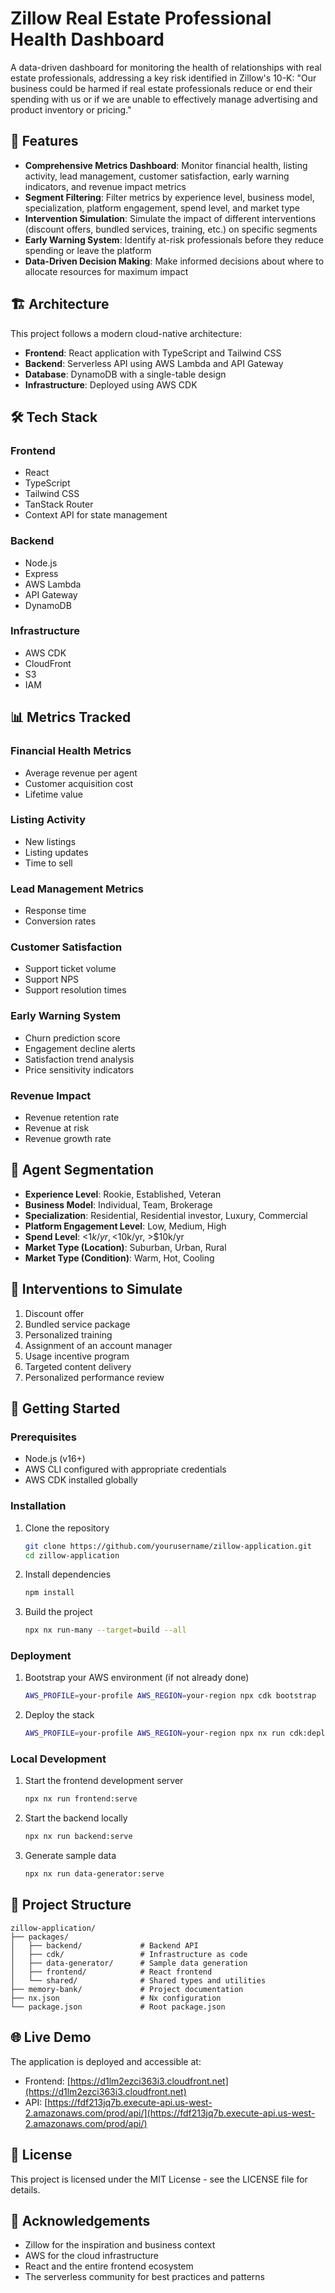 # Zillow Real Estate Professional Health Dashboard

A data-driven dashboard for monitoring the health of relationships with real estate professionals, addressing a key risk identified in Zillow's 10-K: "Our business could be harmed if real estate professionals reduce or end their spending with us or if we are unable to effectively manage advertising and product inventory or pricing."

## 🚀 Features

- **Comprehensive Metrics Dashboard**: Monitor financial health, listing activity, lead management, customer satisfaction, early warning indicators, and revenue impact metrics
- **Segment Filtering**: Filter metrics by experience level, business model, specialization, platform engagement, spend level, and market type
- **Intervention Simulation**: Simulate the impact of different interventions (discount offers, bundled services, training, etc.) on specific segments
- **Early Warning System**: Identify at-risk professionals before they reduce spending or leave the platform
- **Data-Driven Decision Making**: Make informed decisions about where to allocate resources for maximum impact

## 🏗️ Architecture

This project follows a modern cloud-native architecture:

- **Frontend**: React application with TypeScript and Tailwind CSS
- **Backend**: Serverless API using AWS Lambda and API Gateway
- **Database**: DynamoDB with a single-table design
- **Infrastructure**: Deployed using AWS CDK

## 🛠️ Tech Stack

### Frontend
- React
- TypeScript
- Tailwind CSS
- TanStack Router
- Context API for state management

### Backend
- Node.js
- Express
- AWS Lambda
- API Gateway
- DynamoDB

### Infrastructure
- AWS CDK
- CloudFront
- S3
- IAM

## 📊 Metrics Tracked

### Financial Health Metrics
- Average revenue per agent
- Customer acquisition cost
- Lifetime value

### Listing Activity
- New listings
- Listing updates
- Time to sell

### Lead Management Metrics
- Response time
- Conversion rates

### Customer Satisfaction
- Support ticket volume
- Support NPS
- Support resolution times

### Early Warning System
- Churn prediction score
- Engagement decline alerts
- Satisfaction trend analysis
- Price sensitivity indicators

### Revenue Impact
- Revenue retention rate
- Revenue at risk
- Revenue growth rate

## 🧩 Agent Segmentation

- **Experience Level**: Rookie, Established, Veteran
- **Business Model**: Individual, Team, Brokerage
- **Specialization**: Residential, Residential investor, Luxury, Commercial
- **Platform Engagement Level**: Low, Medium, High
- **Spend Level**: <$1k/yr, <$10k/yr, >$10k/yr
- **Market Type (Location)**: Suburban, Urban, Rural
- **Market Type (Condition)**: Warm, Hot, Cooling

## 🔄 Interventions to Simulate

1. Discount offer
2. Bundled service package
3. Personalized training
4. Assignment of an account manager
5. Usage incentive program
6. Targeted content delivery
7. Personalized performance review

## 🚀 Getting Started

### Prerequisites

- Node.js (v16+)
- AWS CLI configured with appropriate credentials
- AWS CDK installed globally

### Installation

1. Clone the repository
   ```bash
   git clone https://github.com/yourusername/zillow-application.git
   cd zillow-application
   ```

2. Install dependencies
   ```bash
   npm install
   ```

3. Build the project
   ```bash
   npx nx run-many --target=build --all
   ```

### Deployment

1. Bootstrap your AWS environment (if not already done)
   ```bash
   AWS_PROFILE=your-profile AWS_REGION=your-region npx cdk bootstrap
   ```

2. Deploy the stack
   ```bash
   AWS_PROFILE=your-profile AWS_REGION=your-region npx nx run cdk:deploy
   ```

### Local Development

1. Start the frontend development server
   ```bash
   npx nx run frontend:serve
   ```

2. Start the backend locally
   ```bash
   npx nx run backend:serve
   ```

3. Generate sample data
   ```bash
   npx nx run data-generator:serve
   ```

## 📁 Project Structure

```
zillow-application/
├── packages/
│   ├── backend/             # Backend API
│   ├── cdk/                 # Infrastructure as code
│   ├── data-generator/      # Sample data generation
│   ├── frontend/            # React frontend
│   └── shared/              # Shared types and utilities
├── memory-bank/             # Project documentation
├── nx.json                  # Nx configuration
└── package.json             # Root package.json
```

## 🌐 Live Demo

The application is deployed and accessible at:

- Frontend: [https://d1lm2ezci363i3.cloudfront.net](https://d1lm2ezci363i3.cloudfront.net)
- API: [https://fdf213jq7b.execute-api.us-west-2.amazonaws.com/prod/api/](https://fdf213jq7b.execute-api.us-west-2.amazonaws.com/prod/api/)

## 📝 License

This project is licensed under the MIT License - see the LICENSE file for details.

## 🙏 Acknowledgements

- Zillow for the inspiration and business context
- AWS for the cloud infrastructure
- React and the entire frontend ecosystem
- The serverless community for best practices and patterns